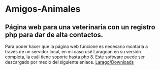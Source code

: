 # Amigos-Animales
Página web para una veterinaria con un registro php para dar de alta contactos.  
---
Para poder hacer que la página web funcione es necesario montarla a través de un servidor local, en mi caso usé Laragoan en su versión completa, la cuál tiene soporte hasta php 8.
Este software puede ser descargado por medio del siguiente enlace. 
[Larago/Downloads](https://laragon.org/download/index.html)
